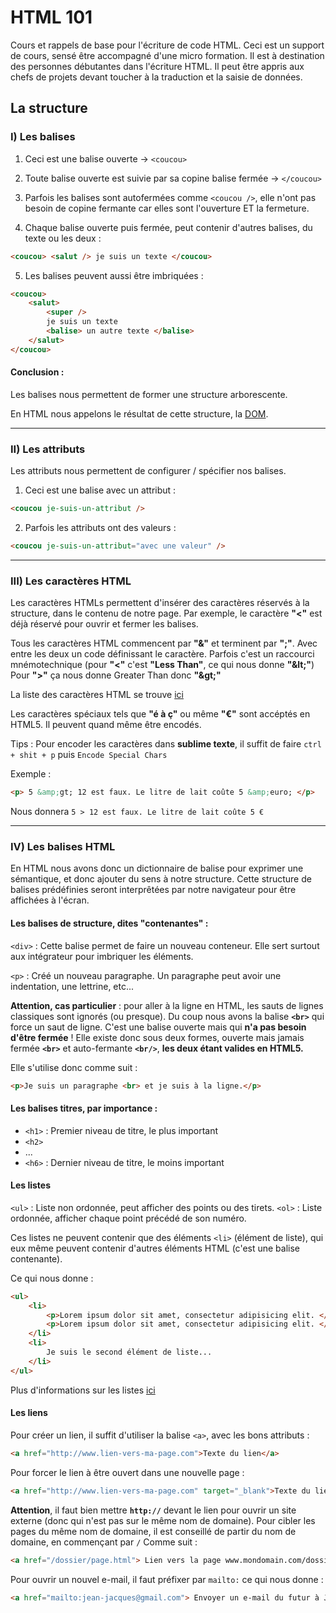 # HTML 101

Cours et rappels de base pour l'écriture de code HTML.
Ceci est un support de cours, sensé être accompagné d'une micro formation.
Il est à destination des personnes débutantes dans l'écriture HTML.
Il peut être appris aux chefs de projets devant toucher à la traduction et la saisie de données.

## La structure

### I) Les balises

1. Ceci est une balise ouverte -> `<coucou>`

2. Toute balise ouverte est suivie par sa copine balise fermée -> `</coucou>`

3. Parfois les balises sont autofermées comme `<coucou />`, elle n'ont pas besoin de copine fermante car elles sont l'ouverture ET la fermeture.

4. Chaque balise ouverte puis fermée, peut contenir d'autres balises, du texte ou les deux :

```html
<coucou> <salut /> je suis un texte </coucou>
```

5. Les balises peuvent aussi être imbriquées :

```html
<coucou>
	<salut>
		<super />
		je suis un texte
		<balise> un autre texte </balise>
	</salut> 
</coucou>
```

#### Conclusion :
Les balises nous permettent de former une structure arborescente.

En HTML nous appelons le résultat de cette structure, la [DOM](https://fr.wikipedia.org/wiki/Document_Object_Model).

---
### II) Les attributs

Les attributs nous permettent de configurer / spécifier nos balises.

1. Ceci est une balise avec un attribut :
```html
<coucou je-suis-un-attribut />
```

2. Parfois les attributs ont des valeurs :
```html
<coucou je-suis-un-attribut="avec une valeur" />
```

---
### III) Les caractères HTML

Les caractères HTMLs permettent d'insérer des caractères réservés à la structure, dans le contenu de notre page.
Par exemple, le caractère **"<"** est déjà réservé pour ouvrir et fermer les balises.

Tous les caractères HTML commencent par **"&"** et terminent par **";"**. Avec entre les deux un code définissant le caractère.
Parfois c'est un raccourci mnémotechnique (pour **"<"** c'est **"Less Than"**, ce qui nous donne **"&amp;lt;"**)
Pour **">"** ça nous donne Greater Than donc **"&amp;gt;"**

La liste des caractères HTML se trouve [ici](http://www.commentcamarche.net/contents/489-caracteres-speciaux-html)

Les caractères spéciaux tels que **"é à ç"** ou même **"€"** sont accéptés en HTML5. Il peuvent quand même être encodés.

Tips : Pour encoder les caractères dans **sublime texte**, il suffit de faire `ctrl + shit + p` puis `Encode Special Chars`

Exemple :
```html
<p> 5 &amp;gt; 12 est faux. Le litre de lait coûte 5 &amp;euro; </p>
```
Nous donnera
`5 > 12 est faux. Le litre de lait coûte 5 €`

---
### IV) Les balises HTML

En HTML nous avons donc un dictionnaire de balise pour exprimer une sémantique, et donc ajouter du sens à notre structure.
Cette structure de balises prédéfinies seront interprêtées par notre navigateur pour être affichées à l'écran.

#### Les balises de structure, dites "contenantes" :

`<div>` : Cette balise permet de faire un nouveau conteneur. Elle sert surtout aux intégrateur pour imbriquer les éléments.

`<p>` : Créé un nouveau paragraphe. Un paragraphe peut avoir une indentation, une lettrine, etc...

**Attention, cas particulier** : pour aller à la ligne en HTML, les sauts de lignes classiques sont ignorés (ou presque).
Du coup nous avons la balise **`<br>`** qui force un saut de ligne. C'est une balise ouverte mais qui **n'a pas besoin d'être fermée** !
Elle existe donc sous deux formes, ouverte mais jamais fermée **`<br>`** et auto-fermante **`<br/>`**, **les deux étant valides en HTML5.**

Elle s'utilise donc comme suit :

```html
<p>Je suis un paragraphe <br> et je suis à la ligne.</p>
```


#### Les balises titres, par importance :

- `<h1>` : Premier niveau de titre, le plus important
- `<h2>`
- ...
- `<h6>` : Dernier niveau de titre, le moins important


#### Les listes

`<ul>` : Liste non ordonnée, peut afficher des points ou des tirets.
`<ol>` : Liste ordonnée, afficher chaque point précédé de son numéro.

Ces listes ne peuvent contenir que des éléments `<li>` (élément de liste), qui eux même peuvent contenir d'autres éléments HTML (c'est une balise contenante).

Ce qui nous donne :
```html
<ul>
	<li>
		<p>Lorem ipsum dolor sit amet, consectetur adipisicing elit. </p>
		<p>Lorem ipsum dolor sit amet, consectetur adipisicing elit. </p>
	</li>
	<li>
		Je suis le second élément de liste...
	</li>
</ul>
```

Plus d'informations sur les listes [ici](http://www.alsacreations.com/astuce/lire/66-mes-listes-ul-ol-ou-listes-imbriques-ne-sont-pas-valides.html)


#### Les liens

Pour créer un lien, il suffit d'utiliser la balise `<a>`, avec les bons attributs :

```html
<a href="http://www.lien-vers-ma-page.com">Texte du lien</a>
```

Pour forcer le lien à être ouvert dans une nouvelle page :

```html
<a href="http://www.lien-vers-ma-page.com" target="_blank">Texte du lien</a>
```

**Attention**, il faut bien mettre **`http://`** devant le lien pour ouvrir un site externe (donc qui n'est pas sur le même nom de domaine).
Pour cibler les pages du même nom de domaine, il est conseillé de partir du nom de domaine, en commençant par `/`
Comme suit :
```html
<a href="/dossier/page.html"> Lien vers la page www.mondomain.com/dossier/page.html </a>
```

Pour ouvrir un nouvel e-mail, il faut préfixer par `mailto:` ce qui nous donne :

```html
<a href="mailto:jean-jacques@gmail.com"> Envoyer un e-mail du futur à Jean Jacques </a>
```
